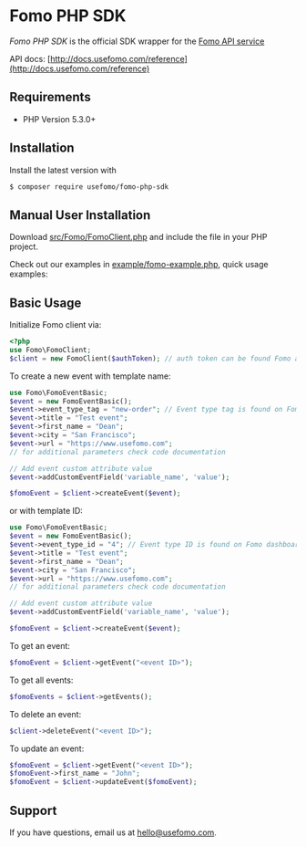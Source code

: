 Fomo PHP SDK
================

*Fomo PHP SDK* is the official SDK wrapper for the [Fomo API service](https://www.usefomo.com)

API docs: [http://docs.usefomo.com/reference](http://docs.usefomo.com/reference)

## Requirements

- PHP Version 5.3.0+

## Installation

Install the latest version with

```bash
$ composer require usefomo/fomo-php-sdk
```

## Manual User Installation

Download [src/Fomo/FomoClient.php](src/Fomo/FomoClient.php) and include the file in your PHP project.

Check out our examples in [example/fomo-example.php](example/fomo-example.php), quick usage examples:

## Basic Usage

Initialize Fomo client via:

```php
<?php
use Fomo\FomoClient;
$client = new FomoClient($authToken); // auth token can be found Fomo application admin dashboard (App -> API Access)
```

To create a new event with template name:

```php
use Fomo\FomoEventBasic;
$event = new FomoEventBasic();
$event->event_type_tag = "new-order"; // Event type tag is found on Fomo dashboard (Templates -> Template name)
$event->title = "Test event";
$event->first_name = "Dean";
$event->city = "San Francisco";
$event->url = "https://www.usefomo.com";
// for additional parameters check code documentation

// Add event custom attribute value
$event->addCustomEventField('variable_name', 'value');

$fomoEvent = $client->createEvent($event);
```

or with template ID:

```php
use Fomo\FomoEventBasic;
$event = new FomoEventBasic();
$event->event_type_id = "4"; // Event type ID is found on Fomo dashboard (Templates -> Template ID)
$event->title = "Test event";
$event->first_name = "Dean";
$event->city = "San Francisco";
$event->url = "https://www.usefomo.com";
// for additional parameters check code documentation

// Add event custom attribute value
$event->addCustomEventField('variable_name', 'value');

$fomoEvent = $client->createEvent($event);
```

To get an event:

```php
$fomoEvent = $client->getEvent("<event ID>");
```

To get all events:

```php
$fomoEvents = $client->getEvents();
```

To delete an event:

```php
$client->deleteEvent("<event ID>");
```

To update an event:

```php
$fomoEvent = $client->getEvent("<event ID>");
$fomoEvent->first_name = "John";
$fomoEvent = $client->updateEvent($fomoEvent);
```

## Support

If you have questions, email us at [hello@usefomo.com](mailto:hello@usefomo.com).